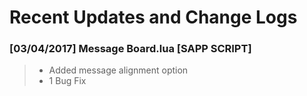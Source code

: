 # Recent Updates and Change Logs

### [03/04/2017] Message Board.lua [SAPP SCRIPT]
   > * Added message alignment option
   > * 1 Bug Fix